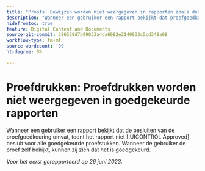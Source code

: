 ```yaml
---
title: "Proofs: Bewijzen worden niet weergegeven in rapporten zoals deze zijn goedgekeurd"
description: "Wanneer een gebruiker een rapport bekijkt dat proefgoedkeuringsbesluiten omvat, toont het rapport niet de Goedgekeurde beslissing voor alle goedgekeurde proefdrukken. Wanneer de gebruiker de proef zelf bekijkt, kunnen zij zien dat het is goedgekeurd."
hidefromtoc: true
feature: Digital Content and Documents
source-git-commit: 386528d7b99053a4da6982e2140933c5cd348a08
workflow-type: tm+mt
source-wordcount: '99'
ht-degree: 0%

---
```



# Proefdrukken: Proefdrukken worden niet weergegeven in goedgekeurde rapporten

Wanneer een gebruiker een rapport bekijkt dat de besluiten van de proefgoedkeuring omvat, toont het rapport niet [!UICONTROL Approved] besluit voor alle goedgekeurde proefstukken. Wanneer de gebruiker de proef zelf bekijkt, kunnen zij zien dat het is goedgekeurd.

_Voor het eerst gerapporteerd op 26 juni 2023._
